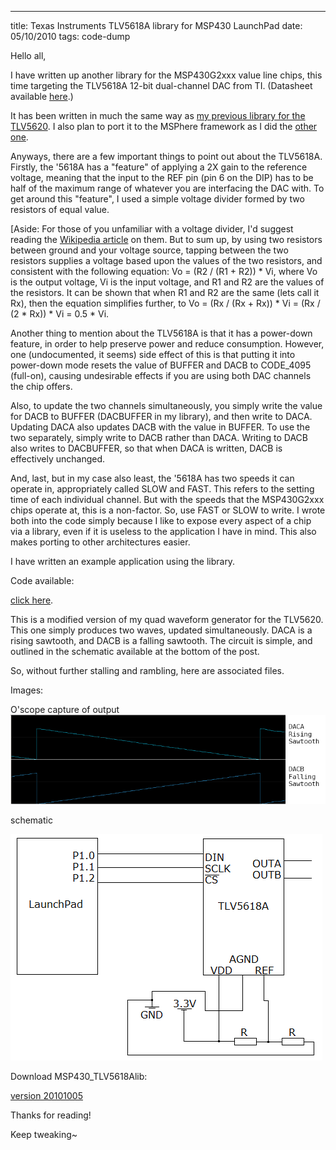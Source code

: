 ---
title: Texas Instruments TLV5618A library for MSP430 LaunchPad
date: 05/10/2010
tags: code-dump

Hello all,

I have written up another library for the MSP430G2xxx value line chips, this time targeting the TLV5618A 12-bit dual-channel DAC from TI. (Datasheet available [here](http://www.ti.com/litv/pdf/slas230h).)

It has been written in much the same way as [my previous library for the TLV5620](/?c=9). I also plan to port it to the MSPhere framework as I did the [other one](/?c=15).

Anyways, there are a few important things to point out about the TLV5618A. Firstly, the '5618A has a "feature" of applying a 2X gain to the reference voltage, meaning that the input to the REF pin (pin 6 on the DIP) has to be half of the maximum range of whatever you are interfacing the DAC with. To get around this "feature", I used a simple voltage divider formed by two resistors of equal value.

[Aside: For those of you unfamiliar with a voltage divider, I'd suggest reading the [Wikipedia article](http://en.wikipedia.org/wiki/Voltage_divider) on them. But to sum up, by using two resistors between ground and your voltage source, tapping between the two resistors supplies a voltage based upon the values of the two resistors, and consistent with the following equation: Vo = (R2 / (R1 + R2)) * Vi, where Vo is the output voltage, Vi is the input voltage, and R1 and R2 are the values of the resistors. It can be shown that when R1 and R2 are the same (lets call it Rx), then the equation simplifies further, to Vo = (Rx / (Rx + Rx)) * Vi = (Rx / (2 * Rx)) * Vi = 0.5 * Vi.

Another thing to mention about the TLV5618A is that it has a power-down feature, in order to help preserve power and reduce consumption. However, one (undocumented, it seems) side effect of this is that putting it into power-down mode resets the value of BUFFER and DACB to CODE_4095 (full-on), causing undesirable effects if you are using both DAC channels the chip offers.

Also, to update the two channels simultaneously, you simply write the value for DACB to BUFFER (DACBUFFER in my library), and then write to DACA. Updating DACA also updates DACB with the value in BUFFER. To use the two separately, simply write to DACB rather than DACA. Writing to DACB also writes to DACBUFFER, so that when DACA is written, DACB is effectively unchanged.

And, last, but in my case also least, the '5618A has two speeds it can operate in, appropriately called SLOW and FAST. This refers to the setting time of each individual channel. But with the speeds that the MSP430G2xxx chips operate at, this is a non-factor. So, use FAST or SLOW to write. I wrote both into the code simply because I like to expose every aspect of a chip via a library, even if it is useless to the application I have in mind. This also makes porting to other architectures easier.

I have written an example application using the library.

Code available:

[click here](https://github.com/gatesphere/blog-resources/raw/master/downloads/source/launchpad5618awaveform.c).

This is a modified version of my quad waveform generator for the TLV5620. This one simply produces two waves, updated simultaneously. DACA is a rising sawtooth, and DACB is a falling sawtooth. The circuit is simple, and outlined in the schematic available at the bottom of the post.

So, without further stalling and rambling, here are associated files.

Images:

O'scope capture of output
![o'scope capture](https://github.com/gatesphere/blog-resources/raw/master/downloads/images/launchpad5618a/o-scope.png)

schematic

![schematic](https://github.com/gatesphere/blog-resources/raw/master/downloads/images/launchpad5618a/schematic.png)

Download MSP430_TLV5618Alib:

[version 20101005](https://github.com/gatesphere/blog-resources/raw/master/downloads/source/MSP430_TLV5618Alib_20101005.zip)

Thanks for reading!

Keep tweaking~ 
